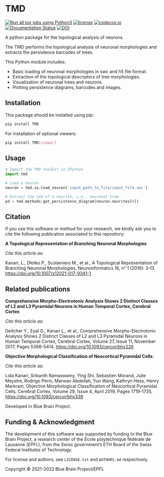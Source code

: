 # TMD

[![Run all tox jobs using Python3](https://github.com/BlueBrain/TMD/actions/workflows/run-tox.yml/badge.svg)](https://github.com/BlueBrain/TMD/actions/workflows/run-tox.yml)
[![license](https://img.shields.io/pypi/l/tmd.svg)](https://github.com/BlueBrain/TMD/blob/master/LICENSE-LGPL.txt)
[![codecov.io](https://codecov.io/github/BlueBrain/TMD/coverage.svg?branch=master)](https://codecov.io/github/BlueBrain/TMD?branch=master)
[![Documentation Status](https://readthedocs.org/projects/tmd/badge/?version=latest)](http://tmd.readthedocs.io/en/latest/?badge=latest)
[![DOI](https://zenodo.org/badge/DOI/10.5281/zenodo.10678146.svg)](https://doi.org/10.5281/zenodo.10678146)

A python package for the topological analysis of neurons.

The TMD performs the topological analysis of neuronal morphologies and extracts the persistence
barcodes of trees.

This Python module includes:

* Basic loading of neuronal morphologies in swc and h5 file format.
* Extraction of the topological descriptors of tree morphologies.
* Visualization of neuronal trees and neurons.
* Plotting persistence diagrams, barcodes and images.


## Installation

This package should be installed using pip:

```bash
pip install TMD
```

For installation of optional viewers:

```bash
pip install TMD[viewer]
```


## Usage

```python
# Import the TMD toolkit in IPython
import tmd

# Load a neuron
neuron = tmd.io.load_neuron('input_path_to_file/input_file.swc')

# Extract the tmd of a neurite, i.e., neuronal tree
pd = tmd.methods.get_persistence_diagram(neuron.neurites[0])
```

## Citation

If you use this software or method for your research, we kindly ask you to cite the following publication associated to this repository:

**A Topological Representation of Branching Neuronal Morphologies**

_Cite this article as:_

Kanari, L., Dłotko P., Scolamiero M., et al., A Topological Representation of Branching Neuronal Morphologies, Neuroinformatics 16, nᵒ 1 (2018): 3‑13. https://doi.org/10.1007/s12021-017-9341-1.


## Related publications

**Comprehensive Morpho-Electrotonic Analysis Shows 2 Distinct Classes of L2 and L3 Pyramidal Neurons in Human Temporal Cortex, Cerebral Cortex**

_Cite this article as:_

Deitcher Y., Eyal G., Kanari L., et al., Comprehensive Morpho-Electrotonic Analysis Shows 2 Distinct Classes of L2 and L3 Pyramidal Neurons in Human Temporal Cortex, Cerebral Cortex, Volume 27, Issue 11, November 2017, Pages 5398–5414, https://doi.org/10.1093/cercor/bhx226

**Objective Morphological Classification of Neocortical Pyramidal Cells**:

_Cite this article as:_

Lida Kanari, Srikanth Ramaswamy, Ying Shi, Sebastien Morand, Julie Meystre, Rodrigo Perin, Marwan Abdellah, Yun Wang, Kathryn Hess, Henry Markram, Objective Morphological Classification of Neocortical Pyramidal Cells, Cerebral Cortex, Volume 29, Issue 4, April 2019, Pages 1719-1735, https://doi.org/10.1093/cercor/bhy339

Developed in Blue Brain Project.

## Funding & Acknowledgment

The development of this software was supported by funding to the Blue Brain Project, a research
center of the École polytechnique fédérale de Lausanne (EPFL), from the Swiss government’s ETH
Board of the Swiss Federal Institutes of Technology.

For license and authors, see `LICENSE.txt` and `AUTHORS.md` respectively.

Copyright © 2021-2022 Blue Brain Project/EPFL
